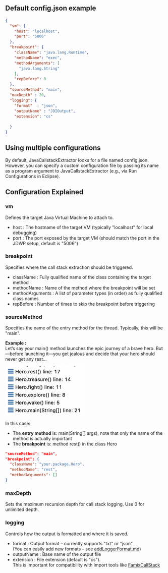 ## Default config.json example

```json
{
  "vm": {
    "host": "localhost",
    "port": "5006"
  },
  "breakpoint": {
    "className": "java.lang.Runtime",
    "methodName": "exec",
    "methodArguments": [
      "java.lang.String"
    ],
    "repBefore": 0
  },
  "sourceMethod": "main",
  "maxDepth" : 20,
  "logging": {
    "format"  : "json",
    "outputName" : "JDIOutput",
    "extension": "cs"

  }
}
```

## Using multiple configurations
By default, JavaCallstackExtractor looks for a file named config.json.
However, you can specify a custom configuration file by passing its name as a program argument to JavaCallstackExtractor (e.g., via Run Configurations in Eclipse).


## Configuration Explained

### vm
Defines the target Java Virtual Machine to attach to.
- host : The hostname of the target VM (typically "localhost" for local debugging)
- port : The port exposed by the target VM (should match the port in the JDWP setup, default is "5006")

### breakpoint
Specifies where the call stack extraction should be triggered.
- className :  Fully qualified name of the class containing the target method
- methodName : Name of the method where the breakpoint will be set
- methodArguments : A list of parameter types (in order) as fully qualified class names
- repBefore : Number of times to skip the breakpoint before triggering

### sourceMethod
Specifies the name of the entry method for the thread.
Typically, this will be "main".

**Example :**  
Let’s say your main() method launches the epic journey of a brave hero. But—before launching it—you get jealous and decide that your hero should never get any rest...

<img src="/utils/image/callstack_example.png" alt="callstack example" width="50%">

In this case:
- The **entry method** is: main(String[] args), note that only the name of the method is actually important
- The **breakpoint** is: method rest() in the class Hero
```json
"sourceMethod": "main",
"breakpoint": {
  "className": "your.package.Hero",
  "methodName": "rest",
  "methodArguments": []
}
```

### maxDepth
Sets the maximum recursion depth for call stack logging.
Use 0 for unlimited depth.

### logging
Controls how the output is formatted and where it is saved.
- format : Output format – currently supports "txt" or "json"  
  (You can easily add new formats – see [addLoggerFormat.md](addLoggerFormat.md))
- outputName : Base name of the output file
- extension : File extension (default is "cs").  
  This is important for compatibility with import tools like [FamixCallStack](https://github.com/LeoDefossez/FamixCallStack#)
